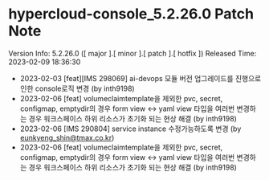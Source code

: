 # hypercloud-console_5.2.26.0 Patch Note

Version Info: 5.2.26.0 ([ major ].[ minor ].[ patch ].[ hotfix ])
Released Time: 2023-02-09 18:36:30

- 2023-02-03 [feat][IMS 298069] ai-devops 모듈 버전 업그레이드를 진행으로 인한 console로직 변경 (by inth9198) 
- 2023-02-06 [feat] volumeclaimtemplate을 제외한 pvc, secret, configmap, emptydir의 경우 form view <-> yaml view 타입을 여러번 변경하는 경우 워크스페이스 하위 리소스가 초기화 되는 현상 해결 (by inth9198) 
- 2023-02-06 [IMS 290804] service instance 수정가능하도록 변경 (by eunkyeng_shin@tmax.co.kr) 
- 2023-02-06 [feat] volumeclaimtemplate을 제외한 pvc, secret, configmap, emptydir의 경우 form view <-> yaml view 타입을 여러번 변경하는 경우 워크스페이스 하위 리소스가 초기화 되는 현상 해결 (by inth9198) 

